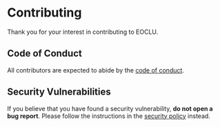 # Contributing

Thank you for your interest in contributing to EOCLU.

## Code of Conduct

All contributors are expected to abide by the
[code of conduct](CODE_OF_CONDUCT.md).

## Security Vulnerabilities

If you believe that you have found a security vulnerability,
**do not open a bug report**. Please follow the instructions in the
[security policy](SECURITY.md) instead.
